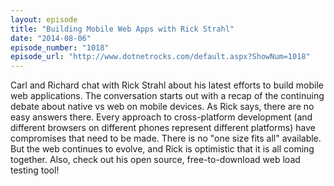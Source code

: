 ```yaml
---
layout: episode
title: "Building Mobile Web Apps with Rick Strahl"
date: "2014-08-06"
episode_number: "1018"
episode_url: "http://www.dotnetrocks.com/default.aspx?ShowNum=1018"
---
```


Carl and Richard chat with Rick Strahl about his latest efforts to build mobile web applications. The conversation starts out with a recap of the continuing debate about native vs web on mobile devices. As Rick says, there are no easy answers there. Every approach to cross-platform development (and different browsers on different phones represent different platforms) have compromises that need to be made. There is no "one size fits all" available. But the web continues to evolve, and Rick is optimistic that it is all coming together. Also, check out his open source, free-to-download web load testing tool!
